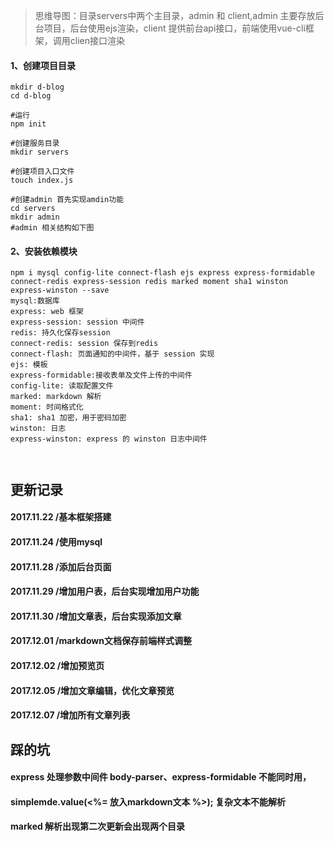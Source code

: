 > 思维导图：目录servers中两个主目录，admin 和 client,admin 主要存放后台项目，后台使用ejs渲染，client 提供前台api接口，前端使用vue-cli框架，调用clien接口渲染

#### 1、创建项目目录
```
mkdir d-blog
cd d-blog

#运行
npm init 

#创建服务目录
mkdir servers

#创建项目入口文件
touch index.js

#创建admin 首先实现amdin功能
cd servers 
mkdir admin
#admin 相关结构如下图
```

#### 2、安装依赖模块
```
npm i mysql config-lite connect-flash ejs express express-formidable connect-redis express-session redis marked moment sha1 winston express-winston --save
mysql:数据库
express: web 框架
express-session: session 中间件
redis: 持久化保存session
connect-redis: session 保存到redis
connect-flash: 页面通知的中间件，基于 session 实现
ejs: 模板
express-formidable:接收表单及文件上传的中间件
config-lite: 读取配置文件
marked: markdown 解析
moment: 时间格式化
sha1: sha1 加密，用于密码加密
winston: 日志
express-winston: express 的 winston 日志中间件



```
## 更新记录

#### 2017.11.22 /基本框架搭建
#### 2017.11.24 /使用mysql
#### 2017.11.28 /添加后台页面
#### 2017.11.29 /增加用户表，后台实现增加用户功能
#### 2017.11.30 /增加文章表，后台实现添加文章
#### 2017.12.01 /markdown文档保存前端样式调整
#### 2017.12.02 /增加预览页
#### 2017.12.05 /增加文章编辑，优化文章预览
#### 2017.12.07 /增加所有文章列表
 

## 踩的坑

#### express 处理参数中间件 body-parser、express-formidable 不能同时用，
#### simplemde.value(<%= 放入markdown文本 %>); 复杂文本不能解析
#### marked 解析出现第二次更新会出现两个目录




